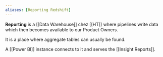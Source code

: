 ```yaml
---
aliases: [Reporting Redshift]
---
```


__Reporting__ is a [[Data Warehouse]] chez [[HT]] where pipelines write data which then becomes available to our Product Owners.

It is a place where aggregate tables can usually be found.

A [[Power BI]] instance connects to it and serves the [[Insight Reports]].